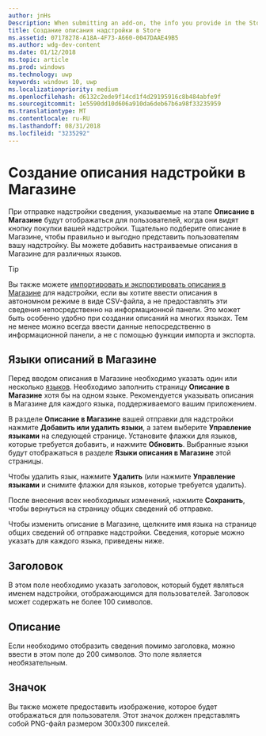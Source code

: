 ```yaml
---
author: jnHs
Description: When submitting an add-on, the info you provide in the Store listings step will be displayed to your customers.
title: Создание описания надстройки в Store
ms.assetid: 07178278-A18A-4F73-A660-0047DAAE49B5
ms.author: wdg-dev-content
ms.date: 01/12/2018
ms.topic: article
ms.prod: windows
ms.technology: uwp
keywords: windows 10, uwp
ms.localizationpriority: medium
ms.openlocfilehash: d6132c2ede9f14cd1f4d29195916c8b484abfe9f
ms.sourcegitcommit: 1e5590dd10d606a910da6deb67b6a98f33235959
ms.translationtype: MT
ms.contentlocale: ru-RU
ms.lasthandoff: 08/31/2018
ms.locfileid: "3235292"
---
```

# <a name="create-add-on-store-listings"></a>Создание описания надстройки в Магазине


При отправке надстройки сведения, указываемые на этапе **Описание в Магазине** будут отображаться для пользователей, когда они видят кнопку покупки вашей надстройки. Тщательно подберите описание в Магазине, чтобы правильно и выгодно представить пользователям вашу надстройку. Вы можете добавить настраиваемые описания в Магазине для различных языков.

> [!TIP]
> Вы также можете [импортировать и экспортировать описания в Магазине](import-and-export-store-listings.md) для надстройки, если вы хотите ввести описания в автономном режиме в виде CSV-файла, а не предоставлять эти сведения непосредственно на информационной панели. Это может быть особенно удобно при создании описаний на многих языках. Тем не менее можно всегда ввести данные непосредственно в информационной панели, а не с помощью функции импорта и экспорта.


## <a name="store-listing-languages"></a>Языки описаний в Магазине

Перед вводом описания в Магазине необходимо указать один или несколько [языков](supported-languages.md). Необходимо заполнить страницу **Описание в Магазине** хотя бы на одном языке. Рекомендуется указывать описания в Магазине для каждого языка, поддерживаемого вашим приложением.

В разделе **Описание в Магазине** вашей отправки для надстройки нажмите **Добавить или удалить языки**, а затем выберите **Управление языками** на следующей странице. Установите флажки для языков, которые требуется добавить, и нажмите **Обновить**. Выбранные языки будут отображаться в разделе **Языки описания в Магазине** этой страницы.

Чтобы удалить язык, нажмите **Удалить** (или нажмите **Управление языками** и снимите флажки для языков, которые требуется удалить). 

После внесения всех необходимых изменений, нажмите **Сохранить**, чтобы вернуться на страницу общих сведений об отправке.

Чтобы изменить описание в Магазине, щелкните имя языка на странице общих сведений об отправке надстройки. Сведения, которые можно указать для каждого языка, приведены ниже.

## <a name="title"></a>Заголовок

В этом поле необходимо указать заголовок, который будет являться именем надстройки, отображающимся для пользователей. Заголовок может содержать не более 100 символов.

## <a name="description"></a>Описание

Если необходимо отобразить сведения помимо заголовка, можно ввести в этом поле до 200 символов. Это поле является необязательным.

## <a name="icon"></a>Значок

Вы также можете предоставить изображение, которое будет отображаться для пользователя. Этот значок должен представлять собой PNG-файл размером 300x300 пикселей.

 

 




